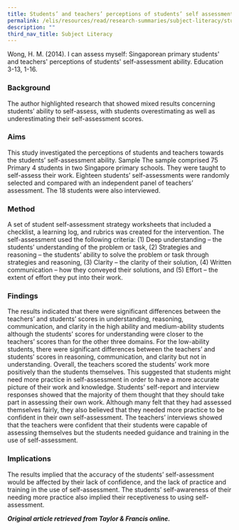 ```yaml
---
title: Students’ and teachers’ perceptions of students’ self assessment ability
permalink: /elis/resources/read/research-summaries/subject-literacy/student-teacher-perceptions-self-assessment/
description: ""
third_nav_title: Subject Literacy
---
```

Wong, H. M. (2014). I can assess myself: Singaporean primary students' and teachers' perceptions of students' self-assessment ability. Education 3-13, 1-16.

### Background

The author highlighted research that showed mixed results concerning students’ ability to self-assess, with students overestimating as well as underestimating their self-assessment scores.

### Aims

This study investigated the perceptions of students and teachers towards the students’ self-assessment ability. Sample The sample comprised 75 Primary 4 students in two Singapore primary schools. They were taught to self-assess their work. Eighteen students’ self-assessments were randomly selected and compared with an independent panel of teachers’ assessment. The 18 students were also interviewed.

### Method

A set of student self-assessment strategy worksheets that included a checklist, a learning log, and rubrics was created for the intervention. The self-assessment used the following criteria: (1) Deep understanding – the students’ understanding of the problem or task, (2) Strategies and reasoning – the students’ ability to solve the problem or task through strategies and reasoning, (3) Clarity – the clarity of their solution, (4) Written communication – how they conveyed their solutions, and (5) Effort – the extent of effort they put into their work.

### Findings

The results indicated that there were significant differences between the teachers’ and students’ scores in understanding, reasoning, communication, and clarity in the high ability and medium-ability students although the students’ scores for understanding were closer to the teachers’ scores than for the other three domains. For the low-ability students, there were significant differences between the teachers’ and students’ scores in reasoning, communication, and clarity but not in understanding. Overall, the teachers scored the students’ work more positively than the students themselves. This suggested that students might need more practice in self-assessment in order to have a more accurate picture of their work and knowledge. Students’ self-report and interview responses showed that the majority of them thought that they should take part in assessing their own work. Although many felt that they had assessed themselves fairly, they also believed that they needed more practice to be confident in their own self-assessment. The teachers’ interviews showed that the teachers were confident that their students were capable of assessing themselves but the students needed guidance and training in the use of self-assessment.

### Implications

The results implied that the accuracy of the students’ self-assessment would be affected by their lack of confidence, and the lack of practice and training in the use of self-assessment. The students’ self-awareness of their needing more practice also implied their receptiveness to using self-assessment.

_**Original article retrieved from Taylor & Francis online.**_  
